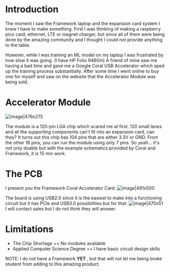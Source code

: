 # Introduction
The moment I saw the Framework laptop and the expansion card system I knew I have to make something. First I was thinking of making a raspberry pico card, ethernet, LTE or magnet charger, but since all of them were being done by the amazing community and I thought I could not provide anything to the table. 

However, while I was training an ML model on my laptop I was frustrated by how slow it was going. (I have HP Folio 9480m) A friend of mine saw me having a bad time and gave me a Google Coral USB Accelerator which sped up the training process substantially.  After some time I went online to buy one for myself and saw on the website that the Accelerator Module was being sold. 

# Accelerator Module
![image|476x275](upload://mxIxlQWQRVNs0t77yj7guqgN6Cd.png)


The module is a 120-pin LGA chip which scared me at first. 120 small lanes and all the supporting components can't fit into an expansion card, can they? It turns out this chip has 104 pins that are either 3.3V or GND. From the other 16 pins, you can run the module using only 7 pins. So yeah... it's not only doable but with the example schematics provided by Coral and Framework, it is 15 min work. 

# The PCB
I present you the Framework Coral Accelerator Card:
![image|491x500](upload://jLjWTk1Pgmec1nyaK6IcOcL77Yy.png)

The board is using USB2.0 since it is the easiest to make into a functioning circuit but it has PCIe and USB3.0 possibilities but for that: 
![image|470x51](upload://qpmMgYodRcqnyA9f5IJ140nH3Q6.png)
I will contact sales but I do not think they will answer.

# Limitations
- The Chip Shortage == No modules available
- Applied Computer Science Degree == I have basic circuit design skills

NOTE: I do not have a Framework **YET** , but that will not let me being broke student from adding to this amazing product.
 
